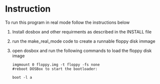 # Instruction

To run this program in real mode follow the instructions below

1. Install dosbox and other requirments as described in the INSTALL file
2. run the make_real_mode code to create a runnable floppy disk immage
3. open dosbox and run the following commands to load the floppy disk image

   ```
   imgmount 0 floppy.img -t floppy -fs none
   #reboot DOSBox to start the bootloader:

   boot -l a
   ```
